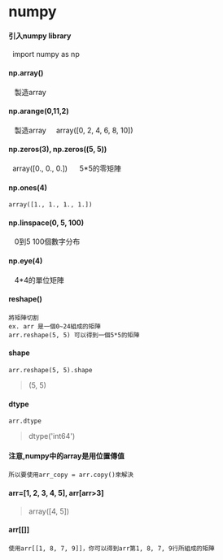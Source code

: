 numpy
=========
#### 引入numpy library 
    import numpy as np 
#### np.array()
    製造array 
#### np.arange(0,11,2) 
    製造array  
    array([0, 2, 4, 6, 8, 10])
#### np.zeros(3), np.zeros((5, 5)) 
   array([0., 0., 0.])   
    5*5的零矩陣 
#### np.ones(4) 
    array([1., 1., 1., 1.]) 
#### np.linspace(0, 5, 100) 
    0到5 100個數字分布 
#### np.eye(4) 
    4*4的單位矩陣 
#### reshape()   
    將矩陣切割     
    ex. arr 是一個0~24組成的矩陣    
    arr.reshape(5, 5) 可以得到一個5*5的矩陣   
#### shape   
    arr.reshape(5, 5).shape    
> (5, 5)  

#### dtype  
    arr.dtype  
> dtype('int64')   



#### 注意,numpy中的array是用位置傳值   
    所以要使用arr_copy = arr.copy()來解決  
#### arr=[1, 2, 3, 4, 5], arr[arr>3]  
> array([4, 5])  

#### arr[[]]    
    使用arr[[1, 8, 7, 9]]，你可以得到arr第1, 8, 7, 9行所組成的矩陣  
    
     
